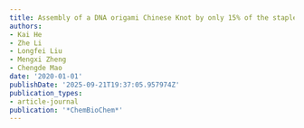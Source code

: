 ```yaml
---
title: Assembly of a DNA origami Chinese Knot by only 15% of the staple strands
authors:
- Kai He
- Zhe Li
- Longfei Liu
- Mengxi Zheng
- Chengde Mao
date: '2020-01-01'
publishDate: '2025-09-21T19:37:05.957974Z'
publication_types:
- article-journal
publication: '*ChemBioChem*'
---
```

